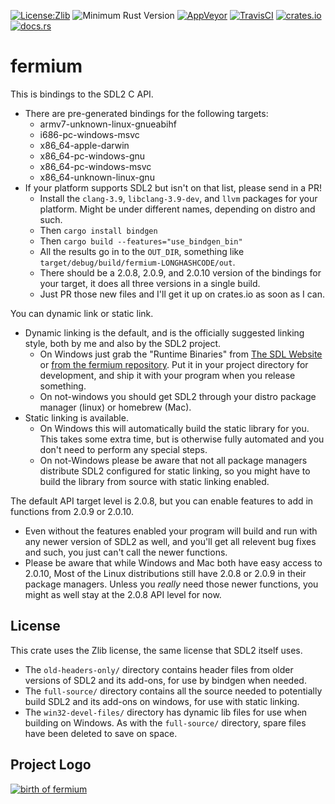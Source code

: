 [![License:Zlib](https://img.shields.io/badge/License-Zlib-brightgreen.svg)](https://opensource.org/licenses/Zlib)
![Minimum Rust Version](https://img.shields.io/badge/Min%20Rust-1.33-green.svg)
[![AppVeyor](https://ci.appveyor.com/api/projects/status/lqvi8qbjayf35v8m/branch/master?svg=true)](https://ci.appveyor.com/project/Lokathor/fermium/branch/master)
[![TravisCI](https://travis-ci.org/Lokathor/fermium.svg?branch=master)](https://travis-ci.org/Lokathor/fermium)
[![crates.io](https://img.shields.io/crates/v/fermium.svg)](https://crates.io/crates/fermium)
[![docs.rs](https://docs.rs/fermium/badge.svg)](https://docs.rs/fermium/)

# fermium

This is bindings to the SDL2 C API.

* There are pre-generated bindings for the following targets:
  * armv7-unknown-linux-gnueabihf
  * i686-pc-windows-msvc
  * x86_64-apple-darwin
  * x86_64-pc-windows-gnu
  * x86_64-pc-windows-msvc
  * x86_64-unknown-linux-gnu
* If your platform supports SDL2 but isn't on that list, please send in a PR!
  * Install the `clang-3.9`, `libclang-3.9-dev`, and `llvm` packages for your
    platform. Might be under different names, depending on distro and such.
  * Then `cargo install bindgen`
  * Then `cargo build --features="use_bindgen_bin"`
  * All the results go in to the `OUT_DIR`, something like
    `target/debug/build/fermium-LONGHASHCODE/out`.
  * There should be a 2.0.8, 2.0.9, and 2.0.10 version of the bindings for your
    target, it does all three versions in a single build. 
  * Just PR those new files and I'll get it up on crates.io as soon as I can.

You can dynamic link or static link.

* Dynamic linking is the default, and is the officially suggested linking style,
  both by me and also by the SDL2 project.
  * On Windows just grab the "Runtime Binaries" from [The SDL
    Website](https://libsdl.org/download-2.0.php) or [from the fermium
    repository](https://github.com/Lokathor/fermium/blob/master/win32-devel-files/VC/lib/x64).
    Put it in your project directory for development, and ship it with your
    program when you release something.
  * On not-windows you should get SDL2 through your distro package manager
    (linux) or homebrew (Mac).
* Static linking is available.
  * On Windows this will automatically build the static library for you. This
    takes some extra time, but is otherwise fully automated and you don't need
    to perform any special steps.
  * On not-Windows please be aware that not all package managers distribute SDL2
    configured for static linking, so you might have to build the library from
    source with static linking enabled.

The default API target level is 2.0.8, but you can enable features to add in
functions from 2.0.9 or 2.0.10.

* Even without the features enabled your program will build and run with any
  newer version of SDL2 as well, and you'll get all relevent bug fixes and such,
  you just can't call the newer functions.
* Please be aware that while Windows and Mac both have easy access to 2.0.10,
  Most of the Linux distributions still have 2.0.8 or 2.0.9 in their package
  managers. Unless you _really_ need those newer functions, you might as well
  stay at the 2.0.8 API level for now.

## License

This crate uses the Zlib license, the same license that SDL2 itself uses.

* The `old-headers-only/` directory contains header files from older versions of
  SDL2 and its add-ons, for use by bindgen when needed.
* The `full-source/` directory contains all the source needed to potentially
  build SDL2 and its add-ons on windows, for use with static linking.
* The `win32-devel-files/` directory has dynamic lib files for use when building
  on Windows. As with the `full-source/` directory, spare files have been
  deleted to save on space.

## Project Logo

[![birth of fermium](https://upload.wikimedia.org/wikipedia/commons/5/58/Ivy_Mike_-_mushroom_cloud.jpg)](https://en.wikipedia.org/wiki/Fermium)
